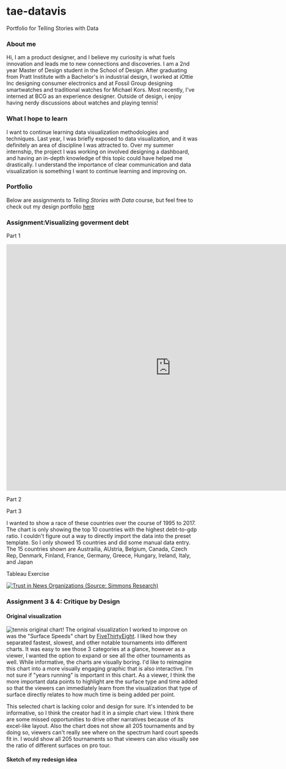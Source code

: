 # tae-datavis
Portfolio for Telling Stories with Data

### About me
Hi, I am a product designer, and I believe my curiosity is what fuels innovation and leads me to new connections and discoveries. I am a 2nd year Master of Design student in the School of Design.
After graduating from Pratt Institute with a Bachelor's in industrial design, I worked at iOttie Inc designing consumer electronics and at Fossil Group designing smartwatches and traditional watches for Michael Kors. Most recently, I've interned at BCG as an experience designer. 
Outside of design, i enjoy having nerdy discussions about watches and playing tennis!

### What I hope to learn
I want to continue learning data visualization methodologies and techniques. Last year, I was briefly exposed to data visualization, and it was definitely an area of discipline I was attracted to. Over my summer internship, the project I was working on involved designing a dashboard, and having an in-depth knowledge of this topic could have helped me drastically. I understand the importance of clear communication and data visualization is something I want to continue learning and improving on.

### Portfolio
Below are assignments to _Telling Stories with Data_ course, but feel free to check out my design portfolio [here]

### Assignment:Visualizing goverment debt
Part 1

<iframe src="https://data.oecd.org/chart/7aXS" width="860" height="645" style="border: 0" mozallowfullscreen="true" webkitallowfullscreen="true" allowfullscreen="true"><a href="https://data.oecd.org/chart/7aXS" target="_blank">OECD Chart: General government debt, Total, % of GDP, Annual, 2019</a></iframe>

Part 2

<div class="flourish-embed flourish-chart" data-src="visualisation/14928192"><script src="https://public.flourish.studio/resources/embed.js"></script></div>

Part 3

<div class="flourish-embed flourish-bar-chart-race" data-src="visualisation/14928571"><script src="https://public.flourish.studio/resources/embed.js"></script></div>

I wanted to show a race of these countries over the course of 1995 to 2017. The chart is only showing the top 10 countries with the highest debt-to-gdp ratio. I couldn't figure out a way to directly import the data into the preset template. So I only showed 15 countries and did some manual data entry. The 15 countries shown are Austrailia, AUstria, Belgium, Canada, Czech Rep, Denmark, Finland, France, Germany, Greece, Hungary, Ireland, Italy, and Japan

Tableau Exercise

<div class='tableauPlaceholder' id='viz1694528190128' style='position: relative'><noscript><a href='#'><img alt='Trust in News Organizations (Source: Simmons Research) ' src='https:&#47;&#47;public.tableau.com&#47;static&#47;images&#47;Pr&#47;Practice2_16945281818510&#47;Sheet1&#47;1_rss.png' style='border: none' /></a></noscript><object class='tableauViz'  style='display:none;'><param name='host_url' value='https%3A%2F%2Fpublic.tableau.com%2F' /> <param name='embed_code_version' value='3' /> <param name='site_root' value='' /><param name='name' value='Practice2_16945281818510&#47;Sheet1' /><param name='tabs' value='no' /><param name='toolbar' value='yes' /><param name='static_image' value='https:&#47;&#47;public.tableau.com&#47;static&#47;images&#47;Pr&#47;Practice2_16945281818510&#47;Sheet1&#47;1.png' /> <param name='animate_transition' value='yes' /><param name='display_static_image' value='yes' /><param name='display_spinner' value='yes' /><param name='display_overlay' value='yes' /><param name='display_count' value='yes' /><param name='language' value='en-US' /><param name='filter' value='publish=yes' /></object></div>                
<script type='text/javascript'>                    
  var divElement = document.getElementById('viz1694528190128');                    
  var vizElement = divElement.getElementsByTagName('object')[0];                    
  vizElement.style.width='100%';vizElement.style.height=(divElement.offsetWidth*0.75)+'px';                    
  var scriptElement = document.createElement('script');                    
  scriptElement.src = 'https://public.tableau.com/javascripts/api/viz_v1.js';                    
  vizElement.parentNode.insertBefore(scriptElement, vizElement);                
</script>

### Assignment 3 & 4: Critique by Design

#### Original visualization
![tennis original chart!](https://github.com/tae-c/tae-datavis/assets/143672477/ad87f1dc-1ae7-4236-afbe-5b4bf6fdf910)
The original visualization I worked to improve on was the "Surface Speeds" chart by [FiveThirtyEight]. I liked how they separated fastest, slowest, and other notable tournaments into different charts. It was easy to see those 3 categories at a glance, however as a viewer, I wanted the option to expand or see all the other tournaments as well. While informative, the charts are visually boring. I'd like to reimagine this chart into a more visually engaging graphic that is also interactive. I'm not sure if "years running" is important in this chart. As a viewer, I think the more important data points to highlight are the surface type and time added so that the viewers can immediately learn from the visualization that type of surface directly relates to how much time is being added per point.

This selected chart is lacking color and design for sure. It's intended to be informative, so I think the creator had it in a simple chart view. I think there are some missed opportunities to drive other narratives because of its excel-like layout. Also the chart does not show all 205 tournaments and by doing so, viewers can't really see where on the spectrum hard court speeds fit in. I would show all 205 tournaments so that viewers can also visually see the ratio of different surfaces on pro tour.

#### Sketch of my redesign idea


  [here]: <http://www.taeyoungchang.com>
  [FiveThirtyEight]: <https://fivethirtyeight.com/features/why-some-tennis-matches-take-forever/>

